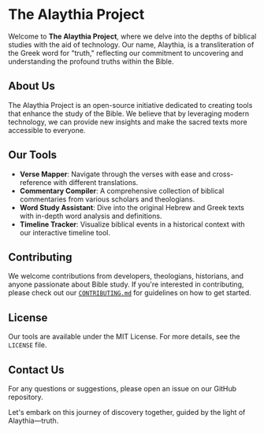# The Alaythia Project

Welcome to **The Alaythia Project**, where we delve into the depths of biblical studies with the aid of technology. Our name, Alaythia, is a transliteration of the Greek word for "truth," reflecting our commitment to uncovering and understanding the profound truths within the Bible.

## About Us

The Alaythia Project is an open-source initiative dedicated to creating tools that enhance the study of the Bible. We believe that by leveraging modern technology, we can provide new insights and make the sacred texts more accessible to everyone.

## Our Tools

- **Verse Mapper**: Navigate through the verses with ease and cross-reference with different translations.
- **Commentary Compiler**: A comprehensive collection of biblical commentaries from various scholars and theologians.
- **Word Study Assistant**: Dive into the original Hebrew and Greek texts with in-depth word analysis and definitions.
- **Timeline Tracker**: Visualize biblical events in a historical context with our interactive timeline tool.

## Contributing

We welcome contributions from developers, theologians, historians, and anyone passionate about Bible study. If you're interested in contributing, please check out our [`CONTRIBUTING.md`](https://github.com/Alaythia/.github/blob/main/CONTRIBUTING.md) for guidelines on how to get started.

## License

Our tools are available under the MIT License. For more details, see the `LICENSE` file.

## Contact Us

For any questions or suggestions, please open an issue on our GitHub repository.

<!--
or contact us directly at [contact@alaythiaproject.org](mailto:contact@alaythiaproject.org).
-->

Let's embark on this journey of discovery together, guided by the light of Alaythia—truth.
